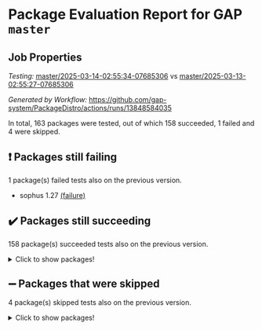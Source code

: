 # Package Evaluation Report for GAP `master`

## Job Properties

*Testing:* [master/2025-03-14-02:55:34-07685306](https://github.com/gap-system/PackageDistro/blob/data/reports/master/2025-03-14-02:55:34-07685306) vs [master/2025-03-13-02:55:27-07685306](https://github.com/gap-system/PackageDistro/blob/data/reports/master/2025-03-13-02:55:27-07685306)

*Generated by Workflow:* https://github.com/gap-system/PackageDistro/actions/runs/13848584035

In total, 163 packages were tested, out of which 158 succeeded, 1 failed and 4 were skipped.

## :exclamation: Packages still failing

1 package(s) failed tests also on the previous version.
- sophus 1.27 [(failure)](https://github.com/gap-system/PackageDistro/actions/runs/13848584035/job/38751959484)

## :heavy_check_mark: Packages still succeeding

158 package(s) succeeded tests also on the previous version.
<details><summary>Click to show packages!</summary>

- 4ti2interface 2024.11-01 [(success)](https://github.com/gap-system/PackageDistro/actions/runs/13848584035/job/38751959287)
- ace 5.6.2 [(success)](https://github.com/gap-system/PackageDistro/actions/runs/13848584035/job/38751959326)
- aclib 1.3.2 [(success)](https://github.com/gap-system/PackageDistro/actions/runs/13848584035/job/38751959289)
- agt 0.3.1 [(success)](https://github.com/gap-system/PackageDistro/actions/runs/13848584035/job/38751959286)
- alco 1.1.1 [(success)](https://github.com/gap-system/PackageDistro/actions/runs/13848584035/job/38751959291)
- alnuth 3.2.1 [(success)](https://github.com/gap-system/PackageDistro/actions/runs/13848584035/job/38751959298)
- anupq 3.3.1 [(success)](https://github.com/gap-system/PackageDistro/actions/runs/13848584035/job/38751959308)
- atlasrep 2.1.9 [(success)](https://github.com/gap-system/PackageDistro/actions/runs/13848584035/job/38751959314)
- autodoc 2023.06.19 [(success)](https://github.com/gap-system/PackageDistro/actions/runs/13848584035/job/38751959288)
- automata 1.16 [(success)](https://github.com/gap-system/PackageDistro/actions/runs/13848584035/job/38751959300)
- automgrp 1.3.3 [(success)](https://github.com/gap-system/PackageDistro/actions/runs/13848584035/job/38751959301)
- autpgrp 1.11 [(success)](https://github.com/gap-system/PackageDistro/actions/runs/13848584035/job/38751959302)
- cap 2025.02-02 [(success)](https://github.com/gap-system/PackageDistro/actions/runs/13848584035/job/38751959295)
- caratinterface 2.3.7 [(success)](https://github.com/gap-system/PackageDistro/actions/runs/13848584035/job/38751959293)
- cddinterface 2024.09.02 [(success)](https://github.com/gap-system/PackageDistro/actions/runs/13848584035/job/38751959322)
- circle 1.6.6 [(success)](https://github.com/gap-system/PackageDistro/actions/runs/13848584035/job/38751959305)
- classicpres 1.22 [(success)](https://github.com/gap-system/PackageDistro/actions/runs/13848584035/job/38751959313)
- cohomolo 1.6.11 [(success)](https://github.com/gap-system/PackageDistro/actions/runs/13848584035/job/38751959299)
- congruence 1.2.7 [(success)](https://github.com/gap-system/PackageDistro/actions/runs/13848584035/job/38751959344)
- corefreesub 0.6 [(success)](https://github.com/gap-system/PackageDistro/actions/runs/13848584035/job/38751959297)
- corelg 1.57 [(success)](https://github.com/gap-system/PackageDistro/actions/runs/13848584035/job/38751959315)
- crime 1.6 [(success)](https://github.com/gap-system/PackageDistro/actions/runs/13848584035/job/38751959311)
- crisp 1.4.6 [(success)](https://github.com/gap-system/PackageDistro/actions/runs/13848584035/job/38751959320)
- crypting 0.10.5 [(success)](https://github.com/gap-system/PackageDistro/actions/runs/13848584035/job/38751959307)
- cryst 4.1.27 [(success)](https://github.com/gap-system/PackageDistro/actions/runs/13848584035/job/38751959316)
- crystcat 1.1.10 [(success)](https://github.com/gap-system/PackageDistro/actions/runs/13848584035/job/38751959323)
- ctbllib 1.3.9 [(success)](https://github.com/gap-system/PackageDistro/actions/runs/13848584035/job/38751959309)
- cubefree 1.20 [(success)](https://github.com/gap-system/PackageDistro/actions/runs/13848584035/job/38751959319)
- curlinterface 2.4.0 [(success)](https://github.com/gap-system/PackageDistro/actions/runs/13848584035/job/38751959317)
- cvec 2.8.3 [(success)](https://github.com/gap-system/PackageDistro/actions/runs/13848584035/job/38751959318)
- datastructures 0.3.1 [(success)](https://github.com/gap-system/PackageDistro/actions/runs/13848584035/job/38751959377)
- deepthought 1.0.8 [(success)](https://github.com/gap-system/PackageDistro/actions/runs/13848584035/job/38751959330)
- design 1.8.2 [(success)](https://github.com/gap-system/PackageDistro/actions/runs/13848584035/job/38751959331)
- difsets 2.3.1 [(success)](https://github.com/gap-system/PackageDistro/actions/runs/13848584035/job/38751959360)
- digraphs 1.10.0 [(success)](https://github.com/gap-system/PackageDistro/actions/runs/13848584035/job/38751959355)
- edim 1.3.8 [(success)](https://github.com/gap-system/PackageDistro/actions/runs/13848584035/job/38751959333)
- example 4.4.0 [(success)](https://github.com/gap-system/PackageDistro/actions/runs/13848584035/job/38751959335)
- examplesforhomalg 2023.10-01 [(success)](https://github.com/gap-system/PackageDistro/actions/runs/13848584035/job/38751959348)
- factint 1.6.3 [(success)](https://github.com/gap-system/PackageDistro/actions/runs/13848584035/job/38751959351)
- ferret 1.0.14 [(success)](https://github.com/gap-system/PackageDistro/actions/runs/13848584035/job/38751959346)
- fga 1.5.0 [(success)](https://github.com/gap-system/PackageDistro/actions/runs/13848584035/job/38751959340)
- fining 1.5.6 [(success)](https://github.com/gap-system/PackageDistro/actions/runs/13848584035/job/38751959373)
- float 1.0.7 [(success)](https://github.com/gap-system/PackageDistro/actions/runs/13848584035/job/38751959547)
- format 1.4.4 [(success)](https://github.com/gap-system/PackageDistro/actions/runs/13848584035/job/38751959328)
- forms 1.2.12 [(success)](https://github.com/gap-system/PackageDistro/actions/runs/13848584035/job/38751959354)
- fplsa 1.2.6 [(success)](https://github.com/gap-system/PackageDistro/actions/runs/13848584035/job/38751959359)
- fr 2.4.13 [(success)](https://github.com/gap-system/PackageDistro/actions/runs/13848584035/job/38751959369)
- francy 2.0.3 [(success)](https://github.com/gap-system/PackageDistro/actions/runs/13848584035/job/38751959378)
- fwtree 1.3 [(success)](https://github.com/gap-system/PackageDistro/actions/runs/13848584035/job/38751959417)
- gapdoc 1.6.7 [(success)](https://github.com/gap-system/PackageDistro/actions/runs/13848584035/job/38751959350)
- gauss 2024.11-01 [(success)](https://github.com/gap-system/PackageDistro/actions/runs/13848584035/job/38751959345)
- gaussforhomalg 2024.08-01 [(success)](https://github.com/gap-system/PackageDistro/actions/runs/13848584035/job/38751959384)
- gbnp 1.1.0 [(success)](https://github.com/gap-system/PackageDistro/actions/runs/13848584035/job/38751959382)
- generalizedmorphismsforcap 2025.02-01 [(success)](https://github.com/gap-system/PackageDistro/actions/runs/13848584035/job/38751959367)
- genss 1.6.9 [(success)](https://github.com/gap-system/PackageDistro/actions/runs/13848584035/job/38751959370)
- gradedmodules 2024.12-01 [(success)](https://github.com/gap-system/PackageDistro/actions/runs/13848584035/job/38751959462)
- gradedringforhomalg 2024.07-01 [(success)](https://github.com/gap-system/PackageDistro/actions/runs/13848584035/job/38751959381)
- grape 4.9.2 [(success)](https://github.com/gap-system/PackageDistro/actions/runs/13848584035/job/38751959363)
- groupoids 1.76 [(success)](https://github.com/gap-system/PackageDistro/actions/runs/13848584035/job/38751959399)
- grpconst 2.6.5 [(success)](https://github.com/gap-system/PackageDistro/actions/runs/13848584035/job/38751959447)
- guarana 0.96.3 [(success)](https://github.com/gap-system/PackageDistro/actions/runs/13848584035/job/38751959390)
- guava 3.20 [(success)](https://github.com/gap-system/PackageDistro/actions/runs/13848584035/job/38751959375)
- hap 1.66 [(success)](https://github.com/gap-system/PackageDistro/actions/runs/13848584035/job/38751959371)
- hapcryst 0.1.15 [(success)](https://github.com/gap-system/PackageDistro/actions/runs/13848584035/job/38751959385)
- hecke 1.5.4 [(success)](https://github.com/gap-system/PackageDistro/actions/runs/13848584035/job/38751959392)
- help 4.0 [(success)](https://github.com/gap-system/PackageDistro/actions/runs/13848584035/job/38751959403)
- homalg 2024.01-01 [(success)](https://github.com/gap-system/PackageDistro/actions/runs/13848584035/job/38751959395)
- homalgtocas 2023.11-01 [(success)](https://github.com/gap-system/PackageDistro/actions/runs/13848584035/job/38751959405)
- ibnp 0.15 [(success)](https://github.com/gap-system/PackageDistro/actions/runs/13848584035/job/38751959388)
- idrel 2.48 [(success)](https://github.com/gap-system/PackageDistro/actions/runs/13848584035/job/38751959400)
- images 1.3.3 [(success)](https://github.com/gap-system/PackageDistro/actions/runs/13848584035/job/38751959386)
- intpic 0.4.0 [(success)](https://github.com/gap-system/PackageDistro/actions/runs/13848584035/job/38751959394)
- io 4.9.1 [(success)](https://github.com/gap-system/PackageDistro/actions/runs/13848584035/job/38751959374)
- io_forhomalg 2023.02-04 [(success)](https://github.com/gap-system/PackageDistro/actions/runs/13848584035/job/38751959368)
- irredsol 1.4.4 [(success)](https://github.com/gap-system/PackageDistro/actions/runs/13848584035/job/38751959414)
- json 2.2.2 [(success)](https://github.com/gap-system/PackageDistro/actions/runs/13848584035/job/38751959365)
- jupyterkernel 1.5.1 [(success)](https://github.com/gap-system/PackageDistro/actions/runs/13848584035/job/38751959393)
- jupyterviz 1.5.6 [(success)](https://github.com/gap-system/PackageDistro/actions/runs/13848584035/job/38751959364)
- kan 1.37 [(success)](https://github.com/gap-system/PackageDistro/actions/runs/13848584035/job/38751959379)
- kbmag 1.5.11 [(success)](https://github.com/gap-system/PackageDistro/actions/runs/13848584035/job/38751959401)
- laguna 3.9.7 [(success)](https://github.com/gap-system/PackageDistro/actions/runs/13848584035/job/38751959421)
- liealgdb 2.2.1 [(success)](https://github.com/gap-system/PackageDistro/actions/runs/13848584035/job/38751959408)
- liepring 2.9.1 [(success)](https://github.com/gap-system/PackageDistro/actions/runs/13848584035/job/38751959413)
- liering 2.4.2 [(success)](https://github.com/gap-system/PackageDistro/actions/runs/13848584035/job/38751959398)
- linearalgebraforcap 2025.02-01 [(success)](https://github.com/gap-system/PackageDistro/actions/runs/13848584035/job/38751959406)
- lins 0.9 [(success)](https://github.com/gap-system/PackageDistro/actions/runs/13848584035/job/38751959419)
- localizeringforhomalg 2023.10-01 [(success)](https://github.com/gap-system/PackageDistro/actions/runs/13848584035/job/38751959402)
- loops 3.4.4 [(success)](https://github.com/gap-system/PackageDistro/actions/runs/13848584035/job/38751959404)
- lpres 1.1.1 [(success)](https://github.com/gap-system/PackageDistro/actions/runs/13848584035/job/38751959391)
- majoranaalgebras 1.5.2 [(success)](https://github.com/gap-system/PackageDistro/actions/runs/13848584035/job/38751959441)
- mapclass 1.4.6 [(success)](https://github.com/gap-system/PackageDistro/actions/runs/13848584035/job/38751959431)
- matgrp 0.71 [(success)](https://github.com/gap-system/PackageDistro/actions/runs/13848584035/job/38751959450)
- matricesforhomalg 2024.11-02 [(success)](https://github.com/gap-system/PackageDistro/actions/runs/13848584035/job/38751959409)
- modisom 3.0.0 [(success)](https://github.com/gap-system/PackageDistro/actions/runs/13848584035/job/38751959418)
- modulepresentationsforcap 2024.09-02 [(success)](https://github.com/gap-system/PackageDistro/actions/runs/13848584035/job/38751959446)
- modules 2024.12-01 [(success)](https://github.com/gap-system/PackageDistro/actions/runs/13848584035/job/38751959415)
- monoidalcategories 2025.01-02 [(success)](https://github.com/gap-system/PackageDistro/actions/runs/13848584035/job/38751959506)
- nconvex 2024.12-01 [(success)](https://github.com/gap-system/PackageDistro/actions/runs/13848584035/job/38751959438)
- nilmat 1.4.2 [(success)](https://github.com/gap-system/PackageDistro/actions/runs/13848584035/job/38751959416)
- nock 1.5 [(success)](https://github.com/gap-system/PackageDistro/actions/runs/13848584035/job/38751959427)
- normalizinterface 1.3.7 [(success)](https://github.com/gap-system/PackageDistro/actions/runs/13848584035/job/38751959437)
- nq 2.5.11 [(success)](https://github.com/gap-system/PackageDistro/actions/runs/13848584035/job/38751959436)
- numericalsgps 1.4.0 [(success)](https://github.com/gap-system/PackageDistro/actions/runs/13848584035/job/38751959423)
- openmath 11.5.3 [(success)](https://github.com/gap-system/PackageDistro/actions/runs/13848584035/job/38751959412)
- orb 5.0.0 [(success)](https://github.com/gap-system/PackageDistro/actions/runs/13848584035/job/38751959432)
- packagemanager 1.6.1 [(success)](https://github.com/gap-system/PackageDistro/actions/runs/13848584035/job/38751959410)
- patternclass 2.4.5 [(success)](https://github.com/gap-system/PackageDistro/actions/runs/13848584035/job/38751959430)
- permut 2.0.5 [(success)](https://github.com/gap-system/PackageDistro/actions/runs/13848584035/job/38751959449)
- polenta 1.3.10 [(success)](https://github.com/gap-system/PackageDistro/actions/runs/13848584035/job/38751959426)
- polymaking 0.8.7 [(success)](https://github.com/gap-system/PackageDistro/actions/runs/13848584035/job/38751959445)
- primgrp 3.4.4 [(success)](https://github.com/gap-system/PackageDistro/actions/runs/13848584035/job/38751959434)
- profiling 2.6.0 [(success)](https://github.com/gap-system/PackageDistro/actions/runs/13848584035/job/38751959440)
- qdistrnd 0.9.5 [(success)](https://github.com/gap-system/PackageDistro/actions/runs/13848584035/job/38751959464)
- qpa 1.35 [(success)](https://github.com/gap-system/PackageDistro/actions/runs/13848584035/job/38751959468)
- quagroup 1.8.4 [(success)](https://github.com/gap-system/PackageDistro/actions/runs/13848584035/job/38751959511)
- radiroot 2.9 [(success)](https://github.com/gap-system/PackageDistro/actions/runs/13848584035/job/38751959453)
- rcwa 4.7.1 [(success)](https://github.com/gap-system/PackageDistro/actions/runs/13848584035/job/38751959476)
- rds 1.8 [(success)](https://github.com/gap-system/PackageDistro/actions/runs/13848584035/job/38751959461)
- recog 1.4.4 [(success)](https://github.com/gap-system/PackageDistro/actions/runs/13848584035/job/38751959480)
- repndecomp 1.3.0 [(success)](https://github.com/gap-system/PackageDistro/actions/runs/13848584035/job/38751959481)
- repsn 3.1.2 [(success)](https://github.com/gap-system/PackageDistro/actions/runs/13848584035/job/38751959435)
- resclasses 4.7.3 [(success)](https://github.com/gap-system/PackageDistro/actions/runs/13848584035/job/38751959518)
- ringsforhomalg 2024.11-02 [(success)](https://github.com/gap-system/PackageDistro/actions/runs/13848584035/job/38751959470)
- sco 2023.08-01 [(success)](https://github.com/gap-system/PackageDistro/actions/runs/13848584035/job/38751959478)
- scscp 2.4.3 [(success)](https://github.com/gap-system/PackageDistro/actions/runs/13848584035/job/38751959479)
- semigroups 5.5.0 [(success)](https://github.com/gap-system/PackageDistro/actions/runs/13848584035/job/38751959458)
- sglppow 2.4 [(success)](https://github.com/gap-system/PackageDistro/actions/runs/13848584035/job/38751959465)
- sgpviz 0.999.6 [(success)](https://github.com/gap-system/PackageDistro/actions/runs/13848584035/job/38751959475)
- simpcomp 2.1.14 [(success)](https://github.com/gap-system/PackageDistro/actions/runs/13848584035/job/38751959483)
- singular 2024.06.03 [(success)](https://github.com/gap-system/PackageDistro/actions/runs/13848584035/job/38751959509)
- sl2reps 1.1 [(success)](https://github.com/gap-system/PackageDistro/actions/runs/13848584035/job/38751959451)
- sla 1.6.2 [(success)](https://github.com/gap-system/PackageDistro/actions/runs/13848584035/job/38751959477)
- smallantimagmas 0.3.0 [(success)](https://github.com/gap-system/PackageDistro/actions/runs/13848584035/job/38751959442)
- smallgrp 1.5.4 [(success)](https://github.com/gap-system/PackageDistro/actions/runs/13848584035/job/38751959504)
- smallsemi 0.7.2 [(success)](https://github.com/gap-system/PackageDistro/actions/runs/13848584035/job/38751959463)
- sonata 2.9.6 [(success)](https://github.com/gap-system/PackageDistro/actions/runs/13848584035/job/38751959469)
- sotgrps 1.3 [(success)](https://github.com/gap-system/PackageDistro/actions/runs/13848584035/job/38751959499)
- spinsym 1.5.2 [(success)](https://github.com/gap-system/PackageDistro/actions/runs/13848584035/job/38751959485)
- standardff 1.0 [(success)](https://github.com/gap-system/PackageDistro/actions/runs/13848584035/job/38751959535)
- symbcompcc 1.3.2 [(success)](https://github.com/gap-system/PackageDistro/actions/runs/13848584035/job/38751959510)
- thelma 1.3 [(success)](https://github.com/gap-system/PackageDistro/actions/runs/13848584035/job/38751959537)
- tomlib 1.2.11 [(success)](https://github.com/gap-system/PackageDistro/actions/runs/13848584035/job/38751959501)
- toolsforhomalg 2024.09-01 [(success)](https://github.com/gap-system/PackageDistro/actions/runs/13848584035/job/38751959513)
- toric 1.9.6 [(success)](https://github.com/gap-system/PackageDistro/actions/runs/13848584035/job/38751959492)
- transgrp 3.6.5 [(success)](https://github.com/gap-system/PackageDistro/actions/runs/13848584035/job/38751959538)
- typeset 1.2.2 [(success)](https://github.com/gap-system/PackageDistro/actions/runs/13848584035/job/38751959508)
- ugaly 4.1.3 [(success)](https://github.com/gap-system/PackageDistro/actions/runs/13848584035/job/38751959490)
- unipot 1.6 [(success)](https://github.com/gap-system/PackageDistro/actions/runs/13848584035/job/38751959540)
- unitlib 4.2.0 [(success)](https://github.com/gap-system/PackageDistro/actions/runs/13848584035/job/38751959520)
- utils 0.85 [(success)](https://github.com/gap-system/PackageDistro/actions/runs/13848584035/job/38751959486)
- uuid 0.7 [(success)](https://github.com/gap-system/PackageDistro/actions/runs/13848584035/job/38751959491)
- walrus 0.9991 [(success)](https://github.com/gap-system/PackageDistro/actions/runs/13848584035/job/38751959514)
- wedderga 4.10.5 [(success)](https://github.com/gap-system/PackageDistro/actions/runs/13848584035/job/38751959515)
- wpe 0.8 [(success)](https://github.com/gap-system/PackageDistro/actions/runs/13848584035/job/38751959523)
- xmod 2.92 [(success)](https://github.com/gap-system/PackageDistro/actions/runs/13848584035/job/38751959521)
- xmodalg 1.23 [(success)](https://github.com/gap-system/PackageDistro/actions/runs/13848584035/job/38751959489)
- yangbaxter 0.10.6 [(success)](https://github.com/gap-system/PackageDistro/actions/runs/13848584035/job/38751959528)
- zeromqinterface 0.16 [(success)](https://github.com/gap-system/PackageDistro/actions/runs/13848584035/job/38751959517)
</details>

## :heavy_minus_sign: Packages that were skipped

4 package(s) skipped tests also on the previous version.
<details><summary>Click to show packages!</summary>

- browse 1.8.21 [(skipped)](https://github.com/gap-system/PackageDistro/actions/runs/13848584035/job/38751726406)
- itc 1.5.1 [(skipped)](https://github.com/gap-system/PackageDistro/actions/runs/13848584035/job/38751726406)
- polycyclic 2.16 [(skipped)](https://github.com/gap-system/PackageDistro/actions/runs/13848584035/job/38751726406)
- xgap 4.32 [(skipped)](https://github.com/gap-system/PackageDistro/actions/runs/13848584035/job/38751726406)
</details>

